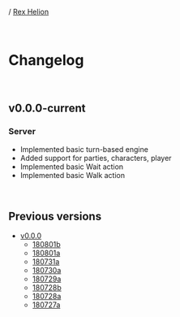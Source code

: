 / [Rex Helion](../)

<br>

# Changelog

<br>

## v0.0.0-current

### Server

- Implemented basic turn-based engine
- Added support for parties, characters, player
- Implemented basic Wait action
- Implemented basic Walk action
  
<br>

## Previous versions

- [v0.0.0](v0-0-0/)
  - [180801b](v0-0-0/180801b/)
  - [180801a](v0-0-0/180801a/)
  - [180731a](v0-0-0/180731a/)
  - [180730a](v0-0-0/180730a/)
  - [180729a](v0-0-0/180729a/)
  - [180728b](v0-0-0/180728b/)
  - [180728a](v0-0-0/180728a/)
  - [180727a](v0-0-0/180727a/)

<br>
<br>
<br>
